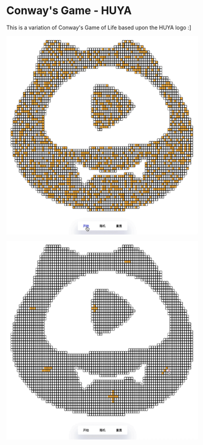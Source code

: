 # Conway's Game - HUYA

This is a variation of Conway's Game of Life based upon the HUYA logo :]

![](./images/random-gif-1.gif)

![](./images/random-gif-2.gif)
